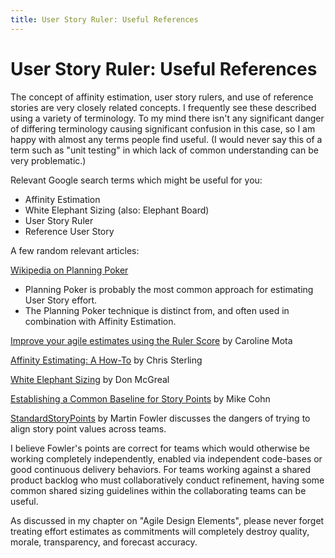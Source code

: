 ```yaml
---
title: User Story Ruler: Useful References
---
```


# User Story Ruler: Useful References

The concept of affinity estimation, user story rulers, and use of reference stories are very closely related concepts. I frequently see these described using a variety of terminology. To my mind there isn't any significant danger of differing terminology causing significant confusion in this case, so I am happy with almost any terms people find useful. (I would never say this of a term such as "unit testing" in which lack of common understanding can be very problematic.)

Relevant Google search terms which might be useful for you:

 * Affinity Estimation
 * White Elephant Sizing (also: Elephant Board)
 * User Story Ruler
 * Reference User Story

A few random relevant articles:

[Wikipedia on Planning Poker](https://en.wikipedia.org/wiki/Planning_poker)
+ Planning Poker is probably the most common approach for estimating User Story effort.
+ The Planning Poker technique is distinct from, and often used in combination with Affinity Estimation.

[Improve your agile estimates using the Ruler Score](http://blog.plataformatec.com.br/2014/04/improve-your-agile-estimates-using-the-ruler-score/) by Caroline Mota

[Affinity Estimating: A How-To](http://www.gettingagile.com/2008/07/04/affinity-estimating-a-how-to/) by Chris Sterling

[White Elephant Sizing](http://tastycupcakes.org/2009/09/sizing-game/) by Don McGreal

[Establishing a Common Baseline for Story Points](https://www.mountaingoatsoftware.com/blog/establishing-a-common-baseline-for-story-points) by Mike Cohn

[StandardStoryPoints](https://martinfowler.com/bliki/StandardStoryPoints.html) by Martin Fowler discusses the dangers of trying to align story point values across teams.

I believe Fowler's points are correct for teams which would otherwise be working completely independently, enabled via independent code-bases or good continuous delivery behaviors. For teams working against a shared product backlog who must collaboratively conduct refinement, having some common shared sizing guidelines within the collaborating teams can be useful.

As discussed in my chapter on "Agile Design Elements", please never forget treating effort estimates as commitments will completely destroy quality, morale, transparency, and forecast accuracy.
